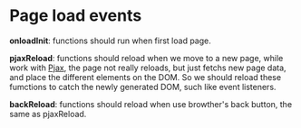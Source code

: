 Page load events
===

**onloadInit**: functions should run when first load page.

**pjaxReload**: functions should reload when we move to a new page, while work with [Pjax](https://github.com/MoOx/pjax), the page not really reloads, but just fetchs new page data, and place the different elements on the DOM. So we should reload these fumctions to catch the newly generated DOM, such like event listeners.

**backReload**: functions should reload when use browther's back button, the same as pjaxReload.